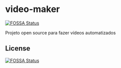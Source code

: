 # video-maker
[![FOSSA Status](https://app.fossa.io/api/projects/git%2Bgithub.com%2Fleodutra%2Fvideo-maker.svg?type=shield)](https://app.fossa.io/projects/git%2Bgithub.com%2Fleodutra%2Fvideo-maker?ref=badge_shield)

Projeto open source para fazer vídeos automatizados


## License
[![FOSSA Status](https://app.fossa.io/api/projects/git%2Bgithub.com%2Fleodutra%2Fvideo-maker.svg?type=large)](https://app.fossa.io/projects/git%2Bgithub.com%2Fleodutra%2Fvideo-maker?ref=badge_large)